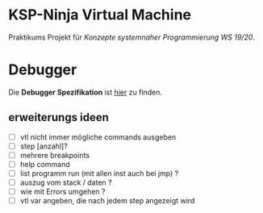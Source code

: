 # KSP-Ninja Virtual Machine

Praktikums Projekt für *Konzepte systemnaher Programmierung WS 19/20*.

# Debugger

Die **Debugger Spezifikation** ist [hier](debug.txt) zu finden. 

## erweiterungs ideen

- [ ] vtl nicht immer mögliche commands ausgeben
- [ ] step [anzahl]?
- [ ] mehrere breakpoints
- [ ] help command
- [ ] list programm run (mit allen inst auch bei jmp) ?
- [ ] auszug vom stack / daten ?
- [ ] wie mit Errors umgehen ? 
- [ ] vtl var angeben, die nach jedem step angezeigt wird